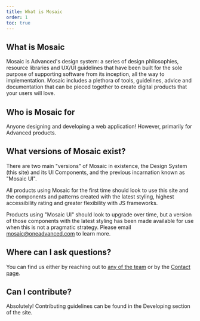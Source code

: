 ```yaml
---
title: What is Mosaic
order: 1
toc: true
---
```

## What is Mosaic

Mosaic is Advanced's design system: a series of design philosophies, resource libraries and UX/UI guidelines that have been built for the sole purpose of supporting software from its inception, all the way to implementation. Mosaic includes a plethora of tools, guidelines, advice and documentation that can be pieced together to create digital products that your users will love.

## Who is Mosaic for

Anyone designing and developing a web application! However, primarily for Advanced products. 

## What versions of Mosaic exist?

There are two main "versions" of Mosaic in existence, the Design System (this site) and its UI Components, and the previous incarnation known as "Mosaic UI".

All products using Mosaic for the first time should look to use this site and the components and patterns created with the latest styling, highest accessibility rating and greater flexibility with JS frameworks. 

Products using "Mosaic UI" should look to upgrade over time, but a version of those components with the latest styling has been made available for use when this is not a pragmatic strategy. Please email mosaic@oneadvanced.com to learn more. 

## Where can I ask questions?

You can find us either by reaching out to [any of the team](/mosaic/the-mosaic-design-team/) or by the [Contact page](/contact/). 

## Can I contribute?

Absolutely! Contributing guidelines can be found in the Developing section of the site.